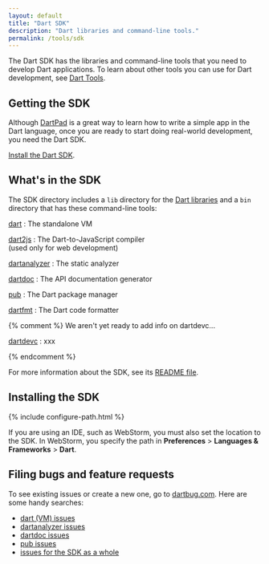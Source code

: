 ```yaml
---
layout: default
title: "Dart SDK"
description: "Dart libraries and command-line tools."
permalink: /tools/sdk
---
```


The Dart SDK has the libraries and command-line tools
that you need to develop Dart applications.
To learn about other tools you can use for Dart development,
see [Dart Tools](/tools).

## Getting the SDK

Although
<a href="{{site.custom.dartpad.direct-link}}" target="_blank">DartPad</a>
is a great way to learn how to write a simple app in the Dart
language, once you are ready to start doing real-world development,
you need the Dart SDK.

[Install the Dart SDK](/install).

## What's in the SDK

The SDK directory includes a `lib` directory for the
[Dart libraries](/guides/libraries/library-tour)
and a `bin` directory that has these command-line tools:

<div class="row"> <div class="col-md-6" markdown="1">

[dart](/dart-vm)
: The standalone VM

[dart2js]({{site.webdev}}/tools/dart2js)
: The Dart-to-JavaScript compiler<br>(used only for web development)

[dartanalyzer](https://github.com/dart-lang/sdk/tree/master/pkg/analyzer_cli#dartanalyzer)
: The static analyzer

</div> <div class="col-md-6" markdown="1">

[dartdoc](https://github.com/dart-lang/dartdoc#dartdoc)
: The API documentation generator

[pub](/tools/pub)
: The Dart package manager

[dartfmt](https://github.com/dart-lang/dart_style#readme)
: The Dart code formatter


{% comment %}
We aren't yet ready to add info on dartdevc...

</div> <div class="col-md-6" markdown="1">

[dartdevc]()
: xxx

{% endcomment %}

</div> </div>

For more information about the SDK, see its
[README file](https://raw.github.com/dart-lang/bleeding_edge/master/dart/README.dart-sdk).

## Installing the SDK

{% include configure-path.html %}

If you are using an IDE, such as WebStorm, you
must also set the location to the SDK. In WebStorm,
you specify the path in
**Preferences** > **Languages & Frameworks** > **Dart**.

## Filing bugs and feature requests

To see existing issues or create a new one,
go to [dartbug.com](http://dartbug.com).
Here are some handy searches:

* [dart (VM) issues](https://github.com/dart-lang/sdk/labels/Area-VM)
* [dartanalyzer issues](https://github.com/dart-lang/sdk/labels/Area-Analyzer)
* [dartdoc issues](https://github.com/dart-lang/dartdoc/issues)
* [pub issues](https://github.com/dart-lang/sdk/labels/Area-Pub)
* [issues for the SDK as a whole](https://github.com/dart-lang/sdk/issues)

